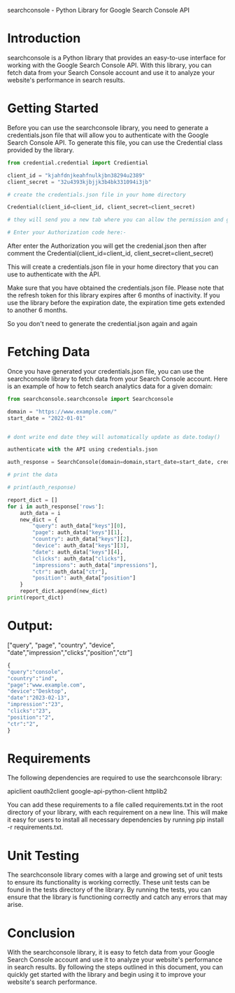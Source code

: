 searchconsole - Python Library for Google Search Console API

# Introduction

searchconsole is a Python library that provides an easy-to-use interface for working with the Google Search Console API. With this library, you can fetch data from your Search Console account and use it to analyze your website's performance in search results.

# Getting Started

Before you can use the searchconsole library, you need to generate a credentials.json file that will allow you to authenticate with the Google Search Console API. To generate this file, you can use the Credential class provided by the library.
```python
from credential.credential import Crediential

client_id = "kjahfdnjkeahfnulkjbn38294u2389"
client_secret = "32u4393kjbjjk3b4bk331094i3jb"

# create the credentials.json file in your home directory

Credential(client_id=client_id, client_secret=client_secret)

# they will send you a new tab where you can allow the permission and get the key

# Enter your Authorization code here:-

```
 After enter the Authorization you will get the credenial.json then after comment the Credential(client_id=client_id, client_secret=client_secret)
 
 

This will create a credentials.json file in your home directory that you can use to authenticate with the API.



Make sure that you have obtained the credentials.json file. Please note that the refresh token for this library expires after 6 months of inactivity. If you use the library before the expiration date, the expiration time gets extended to another 6 months.

So you don't need to generate the credential.json again and again

# Fetching Data

Once you have generated your credentials.json file, you can use the searchconsole library to fetch data from your Search Console account. Here is an example of how to fetch search analytics data for a given domain:
```python
from searchconsole.searchconsole import Searchconsole

domain = "https://www.example.com/"
start_date = "2022-01-01"


# dont write end date they will automatically update as date.today()

authenticate with the API using credentials.json

auth_response = SearchConsole(domain=domain,start_date=start_date, credentials='credentials.json')

# print the data

# print(auth_response)

report_dict = []
for i in auth_response['rows']:
    auth_data = i
    new_dict = {
        "query": auth_data["keys"][0],
        "page": auth_data["keys"][1],
        "country": auth_data["keys"][2],
        "device": auth_data["keys"][3],
        "date": auth_data["keys"][4],
        "clicks": auth_data["clicks"],
        "impressions": auth_data["impressions"],
        "ctr": auth_data["ctr"],
        "position": auth_data["position"]
    }
    report_dict.append(new_dict)
print(report_dict)

```

# Output:


["query", "page", "country", "device", "date","impression","clicks","position","ctr"]
```python
{
"query":"console",
"country":"ind",
"page":"www.example.com",
"device":"Desktop",
"date":"2023-02-13",
"impression":"23",
"clicks":"23",
"position":"2",
"ctr":"2",
}

```

# Requirements

The following dependencies are required to use the searchconsole library:

apiclient
oauth2client
google-api-python-client
httplib2

You can add these requirements to a file called requirements.txt in the root directory of your library, with each requirement on a new line. This will make it easy for users to install all necessary dependencies by running pip install -r requirements.txt.

# Unit Testing

The searchconsole library comes with a large and growing set of unit tests to ensure its functionality is working correctly. These unit tests can be found in the tests directory of the library. By running the tests, you can ensure that the library is functioning correctly and catch any errors that may arise.

# Conclusion

With the searchconsole library, it is easy to fetch data from your Google Search Console account and use it to analyze your website's performance in search results. By following the steps outlined in this document, you can quickly get started with the library and begin using it to improve your website's search performance.
